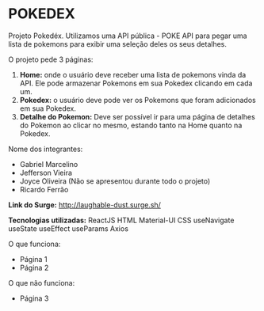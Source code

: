# **POKEDEX**

Projeto Pokedéx.
Utilizamos uma API pública - POKE API para pegar uma lista de pokemons para exibir uma seleção deles os seus detalhes.

O projeto pede 3 páginas:

1. **Home:** onde o usuário deve receber uma lista de pokemons vinda da API. Ele pode armazenar Pokemons em sua Pokedex clicando em cada um.
2. **Pokedex:** o usuário deve pode ver os Pokemons que foram adicionados em sua Pokedex. 
3. **Detalhe do Pokemon:** Deve ser possível ir para uma página de detalhes do Pokemon ao clicar no mesmo, estando tanto na Home quanto na Pokedex.


Nome dos integrantes: 
- Gabriel Marcelino
- Jefferson Vieira
- Joyce Oliveira (Não se apresentou durante todo o projeto)
- Ricardo Ferrão

**Link do Surge:** 
http://laughable-dust.surge.sh/

**Tecnologias utilizadas:**
ReactJS 
HTML
Material-UI
CSS
useNavigate
useState
useEffect
useParams
Axios


O que funciona:
- Página 1
- Página 2

O que não funciona: 
- Página 3


